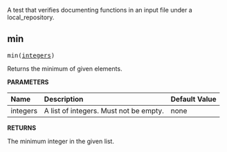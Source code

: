 <!-- Generated with Stardoc: http://skydoc.bazel.build -->

A test that verifies documenting functions in an input file under a local_repository.

<a id="min"></a>

## min

<pre>
min(<a href="#min-integers">integers</a>)
</pre>

Returns the minimum of given elements.

**PARAMETERS**


| Name  | Description | Default Value |
| :------------- | :------------- | :------------- |
| <a id="min-integers"></a>integers |  A list of integers. Must not be empty.   |  none |

**RETURNS**

The minimum integer in the given list.


